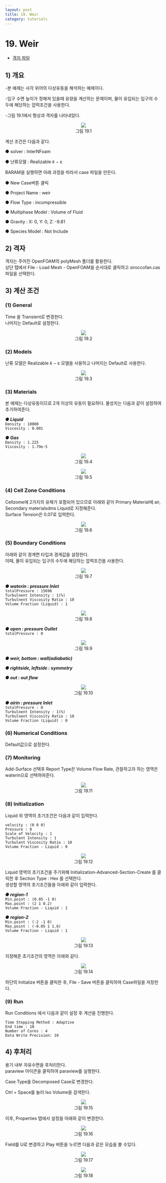 ```yaml
---
layout: post
title: 19. Weir
category: tutorials
---
```


# 19. Weir

* [격자 파일](https://drive.google.com/file/d/1ODSzqSH9TfIjkmnVNm5p5XLBPX-gjplN/view?usp=sharing)

## 1) 개요 
-본 예제는 사각 위어의 다상유동을 해석하는 예제이다.<br>

-입구 수면 높이가 정해져 있을때 유량을 계산하는 문제이며, 물이 유입되는 입구의 수두에 해당하는 압력조건을 사용한다.<br>

-그림 19.1에서 형상과 격자를 나타내었다.<br>

<p align='center'>
    <img src="https://github.com/nextfoam/baram-pages/raw/main/screenshots/weir/19.1.png"><br>
    그림 19.1
</p>

계산 조건은 다음과 같다. <br>

●  solver : InterNFoam <br>

●  난류모델 : Realizable 𝑘 − ε <br>

BARAM을 실행하면 아래 과정을 따라서 case 파일을 만든다.<br>

●  New Case버튼 클릭<br>

●  Project Name : weir<br>

●  Flow Type : incompressible<br>

●  Multiphase Model : Volume of Fluid<br>

●  Gravity : X: 0, Y: 0, Z: -9.81<br>

● Species Model : Not Include<br>

## 2) 격자

격자는 주어진 OpenFOAM의 polyMesh 폴더를 활용한다. <br>
상단 탭에서 File - Load Mesh - OpenFOAM을 순서대로 클릭하고 siroccofan.cas 파일을 선택한다. <br>

## 3) 계산 조건
### (1) General

Time 을 Transient로 변경한다.<br>
나머지는 Default로 설정한다.<br>

<p align='center'>
    <img src="https://github.com/nextfoam/baram-pages/raw/main/screenshots/weir/19.2.png"><br>
    그림 19.2
</p>

### (2) Models

난류 모델은 Realizable 𝑘 − ε  모델을 사용하고 나머지는 Default로 사용한다.<br>

<p align='center'>
    <img src="https://github.com/nextfoam/baram-pages/raw/main/screenshots/weir/19.3.png"><br>
    그림 19.3
</p>

### (3) Materials

본 예제는 다상유동이므로 2개 이상의 유동이 필요하다. 물성치는 다음과 같이 설정하여 추가하여준다.<br>

***●  Liquid***<br>
```Density : 10000```<br>
```Viscosity : 0.001```<br>

***●  Gas***<br>
```Density : 1.225```<br>
```Viscosity : 1.79e-5```<br>
<p align='center'>
    <img src="https://github.com/nextfoam/baram-pages/raw/main/screenshots/weir/19.4.png"><br>
    그림 19.4
</p>
<p align='center'>
    <img src="https://github.com/nextfoam/baram-pages/raw/main/screenshots/weir/19.5.png"><br>
    그림 19.5
</p>

### (4) Cell Zone Conditions
Cellzome에 2가지의 유체가 포함되어 있으므로 아래와 같이 Primary Material에 air, Secondary materialsdms Liquid로 지정해준다.<br>
Surface Tension은 0.07로 입력한다.<br>

<p align='center'>
    <img src="https://github.com/nextfoam/baram-pages/raw/main/screenshots/weir/19.6.png"><br>
    그림 19.6
</p>

### (5) Boundary Conditions
아래와 같이 경계면 타입과 경계값을 설정한다.<br>
이때, 물이 유입되는 입구의 수두에 해당하는 압력조건을 사용한다.<br>

<p align='center'>
    <img src="https://github.com/nextfoam/baram-pages/raw/main/screenshots/weir/19.7.png"><br>
    그림 19.7
</p>

***●  waterin : pressure Inlet***<br>
```totalPressure : 15696```<br>
```Turbulnent Intensity : 1(%)```<br>
```Turbulnent Viscosity Ratio : 10```<br>
```Volume Fraction (Liquid) : 1```<br>

<p align='center'>
    <img src="https://github.com/nextfoam/baram-pages/raw/main/screenshots/weir/19.8.png"><br>
    그림 19.8
</p>

***●  open : pressure Outlet***<br>
```totalPressure : 0```<br>

<p align='center'>
    <img src="https://github.com/nextfoam/baram-pages/raw/main/screenshots/weir/19.9.png"><br>
    그림 19.9
</p>

***●  weir, bottom : wall(adiabatic)***<br>

***●  rightside, leftside : symmetry***<br>

***●  out : out flow***<br>

<p align='center'>
    <img src="https://github.com/nextfoam/baram-pages/raw/main/screenshots/weir/19.20.png"><br>
    그림 19.10
</p>

***●  airin : pressure Inlet***<br>
```totalPressure : 0```<br>
```Turbulnent Intensity : 1(%)```<br>
```Turbulnent Viscosity Ratio : 10```<br>
```Volume Fraction (Liquid) : 0```<br>

### (6) Numerical Conditions

Default값으로 설정한다.<br>

### (7) Monitoring

Add-Surface 선택후 Report Type은 Volume Flow Rate, 관찰하고자 하는 영역은 waterin으로 선택하여준다.<br>

<p align='center'>
    <img src="https://github.com/nextfoam/baram-pages/raw/main/screenshots/weir/19.21.png"><br>
    그림 19.11
</p>

### (8) Initialization

Liquid 외 영역의 초기조건은 다음과 같이 입력한다.<br>

```velocity : (0 0 0)```<br>
```Pressure : 0```<br>
```Scale of Velocity : 1```<br>
```Turbulent Intensity : 1```<br>
```Turbulent Viscosity Ratio : 10```<br>
```Volume Fraction - Liquid : 0```<br>

<p align='center'>
    <img src="https://github.com/nextfoam/baram-pages/raw/main/screenshots/weir/19.12.png"><br>
    그림 19.12
</p>

Liquid 영역의 초기조건을 주기위해 Initialization-Advanced-Section-Create 를 클릭한 후 Section Type : Hex 를 선택한다.<br>
생성할 영역의 초기조건들을 아래와 같이 입력한다.<br>

***●  region-1***<br>
```Min.point : (0.05 -1 0)```<br>
```Max.point : (2 1 0.2)```<br>
```Volume Fraction - Liquid : 1```<br>


***●  region-2***<br>
```Min.point : (-2 -1 0)```<br>
```Max.point : (-0.05 1 1.6)```<br>
```Volume Fraction - Liquid : 1```<br>

<p align='center'>
    <img src="https://github.com/nextfoam/baram-pages/raw/main/screenshots/weir/19.13.png"><br>
    그림 19.13
</p>

지정해준 초기조건의 영역은 아래와 같다.<br>

<p align='center'>
    <img src="https://github.com/nextfoam/baram-pages/raw/main/screenshots/weir/19.14.png"><br>
    그림 19.14
</p>

하단의 Initialize 버튼을 클릭한 후, File - Save 버튼을 클릭하여 Case파일을 저장한다.<br>

### (9) Run
Run Conditions 에서 다음과 같이 설정 후 계산을 진행한다.<br>

```Time Stepping Method : Adaptive```<br>
```End time : 10```<br>
```Number of Cores : 4```<br>
```Data Write Precision: 10```<br>


## 4) 후처리
용기 내부 자유수면을 후처리한다.<br>
paraview 아이콘을 클릭하여 paraview를 실행한다.<br>

Case Type을 Decomposed Case로 변경한다.<br>

Ctrl + Space를 눌러 Iso Volume을 검색한다.<br>

<p align='center'>
    <img src="https://github.com/nextfoam/baram-pages/raw/main/screenshots/weir/19.15.png"><br>
    그림 19.15
</p>

이후, Properties 탭에서 설정을 아래와 같이 변경한다.<br>

<p align='center'>
    <img src="https://github.com/nextfoam/baram-pages/raw/main/screenshots/weir/19.16.png"><br>
    그림 19.16
</p>

Field를 U로 변경하고 Play 버튼을 누르면 다음과 같은 모습을 볼 수있다.<br>

<p align='center'>
    <img src="https://github.com/nextfoam/baram-pages/raw/main/screenshots/weir/19.17.png"><br>
    그림 19.17
</p>

<p align='center'>
    <img src="https://github.com/nextfoam/baram-pages/raw/main/screenshots/weir/19.18.png"><br>
    그림 19.18
</p>